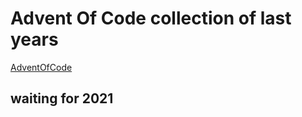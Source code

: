 # Advent Of Code collection of last years

[AdventOfCode](https://adventofcode.com/)

## waiting for 2021
